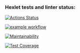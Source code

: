 ### Hexlet tests and linter status:
[![Actions Status](https://github.com/buldogic/frontend-project-46/workflows/hexlet-check/badge.svg)](https://github.com/buldogic/frontend-project-46/actions)


[![example workflow](https://github.com/buldogic/frontend-project-46/workflows/actions-check/badge.svg)](https://github.com/buldogic/frontend-project-46/actions/workflows/actions-check.yml)

[![Maintainability](https://api.codeclimate.com/v1/badges/bf726e305f9665a03f0c/maintainability)](https://codeclimate.com/github/buldogic/frontend-project-46)

[![Test Coverage](https://api.codeclimate.com/v1/badges/e7477d5c085f52c56155/test_coverage)](https://codeclimate.com/github/buldogic/frontend-project-46/test_coverage)